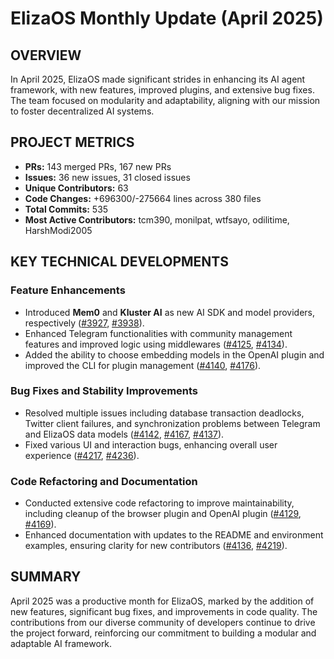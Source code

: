 # ElizaOS Monthly Update (April 2025)

## OVERVIEW 
In April 2025, ElizaOS made significant strides in enhancing its AI agent framework, with new features, improved plugins, and extensive bug fixes. The team focused on modularity and adaptability, aligning with our mission to foster decentralized AI systems.

## PROJECT METRICS
- **PRs:** 143 merged PRs, 167 new PRs
- **Issues:** 36 new issues, 31 closed issues
- **Unique Contributors:** 63
- **Code Changes:** +696300/-275664 lines across 380 files
- **Total Commits:** 535
- **Most Active Contributors:** tcm390, monilpat, wtfsayo, odilitime, HarshModi2005

## KEY TECHNICAL DEVELOPMENTS

### Feature Enhancements
- Introduced **Mem0** and **Kluster AI** as new AI SDK and model providers, respectively ([#3927](https://github.com/elizaos/eliza/pull/3927), [#3938](https://github.com/elizaos/eliza/pull/3938)).
- Enhanced Telegram functionalities with community management features and improved logic using middlewares ([#4125](https://github.com/elizaos/eliza/pull/4125), [#4134](https://github.com/elizaos/eliza/pull/4134)).
- Added the ability to choose embedding models in the OpenAI plugin and improved the CLI for plugin management ([#4140](https://github.com/elizaos/eliza/pull/4140), [#4176](https://github.com/elizaos/eliza/pull/4176)).

### Bug Fixes and Stability Improvements
- Resolved multiple issues including database transaction deadlocks, Twitter client failures, and synchronization problems between Telegram and ElizaOS data models ([#4142](https://github.com/elizaos/eliza/pull/4142), [#4167](https://github.com/elizaos/eliza/pull/4167), [#4137](https://github.com/elizaos/eliza/pull/4137)).
- Fixed various UI and interaction bugs, enhancing overall user experience ([#4217](https://github.com/elizaos/eliza/pull/4217), [#4236](https://github.com/elizaos/eliza/pull/4236)).

### Code Refactoring and Documentation
- Conducted extensive code refactoring to improve maintainability, including cleanup of the browser plugin and OpenAI plugin ([#4129](https://github.com/elizaos/eliza/pull/4129), [#4169](https://github.com/elizaos/eliza/pull/4169)).
- Enhanced documentation with updates to the README and environment examples, ensuring clarity for new contributors ([#4136](https://github.com/elizaos/eliza/pull/4136), [#4219](https://github.com/elizaos/eliza/pull/4219)).

## SUMMARY
April 2025 was a productive month for ElizaOS, marked by the addition of new features, significant bug fixes, and improvements in code quality. The contributions from our diverse community of developers continue to drive the project forward, reinforcing our commitment to building a modular and adaptable AI framework.